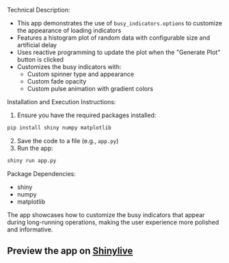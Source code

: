 Technical Description:
- This app demonstrates the use of `busy_indicators.options` to customize the appearance of loading indicators
- Features a histogram plot of random data with configurable size and artificial delay
- Uses reactive programming to update the plot when the "Generate Plot" button is clicked
- Customizes the busy indicators with:
  - Custom spinner type and appearance
  - Custom fade opacity
  - Custom pulse animation with gradient colors

Installation and Execution Instructions:
1. Ensure you have the required packages installed:
```bash
pip install shiny numpy matplotlib
```
2. Save the code to a file (e.g., `app.py`)
3. Run the app:
```bash
shiny run app.py
```

Package Dependencies:
- shiny
- numpy
- matplotlib

The app showcases how to customize the busy indicators that appear during long-running operations, making the user experience more polished and informative.
## Preview the app on [Shinylive](https://shinylive.io/py/app/#h=0&code=NobwRAdghgtgpmAXAAjFADugdOgnmAGlQGMB7CAFzkqVQEsZ1SAnC5CAV0d2SgGd26ADoQGTVsgoM4IgGbNSMZHwAWdCDzEs2zOFGJSAbjIjzFytRqxwAHul18BWievQcKRDnSK6IAEzhmEREAYmQAZTg2dCgAczhkUnQpcgEof14-P2QAMXI2AEEAdzg+RQSAYXDw5FkWZDoyCD4RLxw4uAB9JIo+AAopCgAbOABeITAAIQ4+HgBJf0aoChYBABE4GFIJgEpWuiwVPT9OpqpKPpFka+Q2gAkAFQBZABk+gHIAHiH1AGtkXRDcZgPgUXAjVRwKITZAqXSyYEqCgUdB8RAAenRxD8EAAVnwsMQhqQOH5ZEMoLpCYp0VBcVAbOifgAjPjouqUAC0UBKZXg6IAbFgACxYABMWMctKGQywMHUhMcEwAfO89hB1aFkBVyLI6LEOLpkMyZppFsRlqt9lgTbNOuo-EsVswCT06KlLhAbsp0OoIIFOmD0GMJszKXwAMwTAhXG58X0Qf3MU6kYnMYEhAoFAAM2az0dj13jfoDfDoAC8Q2AxboYAWvTdZFAAt0YsQ6GDRtmsBGYw3rm4hnwumHiL9YgoOP5gT9-ZTORPm3RqBQ+sKAKwBWJEEI5HK53M73N7w-IEIH7N7vaEQvIQfDzpHfVI4HC9A2eve+9deNQvzAsUWjAERNQgMIKl0ZYEigZAKVwEk2CKDsVGUOgAjDIIICQigULaOCEM6Mt0MpPodkQW9sNwg4iLgDDSPI-tvVuA5XHcQifgCZhLkgTomHUXpo2QCYADkuGZQJElkZAAAVSH4oCiAARgPJSL2zIh1wPdUmJuNpWIodi0MCbiAjgwSJgKVg6D1dsoCGZANjg5A+j4a8iHU5B1yIMUiFBOB0C7LB120nTmKwfTOn0FIIE6E1kXIbj4iTKDzLAABxahAigmTiQoQSiX4PhOmBZkKAgTl7AYSlcF2W9vTq3SDjhUiGuuNoYEpX4-FIIoIG4iYBsY70QhG5ACmZBDWuQB41DSTBkACLZmgoZgoIEHCEhmBJSCk20zUdC1nScL1wksHg6mYGTcBw8gsCm4TSCkYgEg25BiBmFZ5UrPwGNC5AACpkBeUglwgWIfRLTC-sBnJmwSOBZFkOADCmwHpI4IdoNEDroqmgbgLAUDhuQJ4oHUO90jgIZbzaFQxW4gAldJuqUNZlhggA1Og+A4OyK2Wd0IFqxjbwAAV8TicFysXIIMOhjGsYwLn0rAkqyqgQuuAIpPQXL6KmsJLKkGy6DshaqagHgVgsHrJCOY1TQac1LRdKapHgLA+BGfy+hV0zLdIzWmIN5AMuSqgAWZ8w-HZqavVGJ23AoLAYr4yh+iD70Y4oGCE4gbBVv8RQU5YDqhj6DzFKIDU8aGm5wMgiPXt1x6pr1bdeBsZAE915OeeZFvej6duy0rUY+mUogBR2TObgZQ5udXbOoCIZl1D4UZNKIAJmg7XBRgeZgODgIg7PQFQoECgB2Wfrnn4cDMGEZh4mO5F9IRclB25AQAgRACAAL7ICZkXJQsl5LCz+vfKInQbAUnEuXCYHM7LH0gaFaBBlwRQAQdxDYu8wRoJ0lNXQFBDRenbmAABRBwDQHgLQMAugACOXhawrgJBQGwFBCAkHyCuehIgcaDxZCITg3ARAxH8PwYIdcdKUIALpAA)
